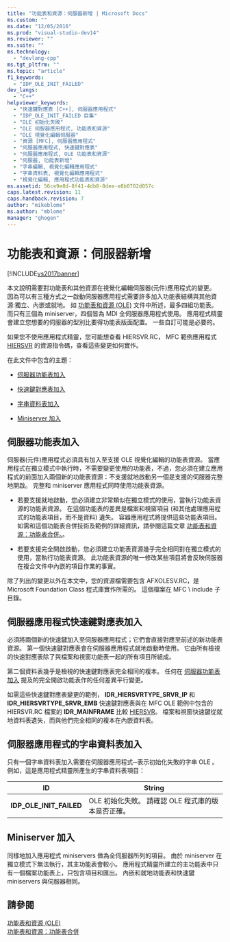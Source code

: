 ```yaml
---
title: "功能表和資源：伺服器新增 | Microsoft Docs"
ms.custom: ""
ms.date: "12/05/2016"
ms.prod: "visual-studio-dev14"
ms.reviewer: ""
ms.suite: ""
ms.technology: 
  - "devlang-cpp"
ms.tgt_pltfrm: ""
ms.topic: "article"
f1_keywords: 
  - "IDP_OLE_INIT_FAILED"
dev_langs: 
  - "C++"
helpviewer_keywords: 
  - "快速鍵對應表 [C++], 伺服器應用程式"
  - "IDP_OLE_INIT_FAILED 巨集"
  - "OLE 初始化失敗"
  - "OLE 伺服器應用程式, 功能表和資源"
  - "OLE 視覺化編輯伺服器"
  - "資源 [MFC], 伺服器應用程式"
  - "伺服器應用程式, 快速鍵對應表"
  - "伺服器應用程式, OLE 功能表和資源"
  - "伺服器, 功能表新增"
  - "字串編輯, 視覺化編輯應用程式"
  - "字串資料表, 視覺化編輯應用程式"
  - "視覺化編輯, 應用程式功能表和資源"
ms.assetid: 56ce9e8d-8f41-4db8-8dee-e8b0702d057c
caps.latest.revision: 11
caps.handback.revision: 7
author: "mikeblome"
ms.author: "mblome"
manager: "ghogen"
---
```

# 功能表和資源：伺服器新增
[!INCLUDE[vs2017banner](../assembler/inline/includes/vs2017banner.md)]

本文說明需要對功能表和其他資源在視覺化編輯伺服器\(元件\)應用程式的變更。  因為可以有三種方式之一啟動伺服器應用程式需要許多加入功能表結構與其他資源:獨立、內嵌或就地。  如 [功能表和資源 \(OLE\)](../mfc/menus-and-resources-ole.md) 文件中所述，最多四組功能表。  而只有三個為 miniserver，四個皆為 MDI 全伺服器應用程式使用。  應用程式精靈會建立您想要的伺服器的型別比要得功能表版面配置。  一些自訂可能是必要的。  
  
 如果您不使用應用程式精靈，您可能想查看 HIERSVR.RC， MFC 範例應用程式 [HIERSVR](../top/visual-cpp-samples.md) 的資源指令碼，查看這些變更如何實作。  
  
 在此文件中包含的主題：  
  
-   [伺服器功能表加入](#_core_server_menu_additions)  
  
-   [快速鍵對應表加入](#_core_server_application_accelerator_table_additions)  
  
-   [字串資料表加入](../mfc/menus-and-resources-container-additions.md)  
  
-   [Miniserver 加入](#_core_mini.2d.server_additions)  
  
##  <a name="_core_server_menu_additions"></a> 伺服器功能表加入  
 伺服器\(元件\)應用程式必須具有加入至支援 OLE 視覺化編輯的功能表資源。  當應用程式在獨立模式中執行時，不需要變更使用的功能表，不過，您必須在建立應用程式的前面加入兩個新的功能表資源：不支援就地啟動另一個是支援的伺服器完整地開啟。  完整和 miniserver 應用程式同時使用功能表資源。  
  
-   若要支援就地啟動，您必須建立非常類似在獨立模式的使用，當執行功能表資源的功能表資源。  在這個功能表的差異是檔案和視窗項目 \(和其他處理應用程式的功能表項目，而不是資料\) 遺失。  容器應用程式將提供這些功能表項目。  如需和這個功能表合併技術及範例的詳細資訊，請參閱這篇文章 [功能表和資源：功能表合併。](../mfc/menus-and-resources-menu-merging.md)。  
  
-   若要支援完全開啟啟動，您必須建立功能表資源幾乎完全相同對在獨立模式的使用，當執行功能表資源。  此功能表資源的唯一修改某些項目將會反映伺服器在複合文件中內嵌的項目作業的事實。  
  
 除了列出的變更以外在本文中，您的資源檔需要包含 AFXOLESV.RC，是 Microsoft Foundation Class 程式庫實作所需的。  這個檔案在 MFC \\ include 子目錄。  
  
##  <a name="_core_server_application_accelerator_table_additions"></a> 伺服器應用程式快速鍵對應表加入  
 必須將兩個新的快速鍵加入至伺服器應用程式；它們會直接對應至前述的新功能表資源。  第一個快速鍵對應表會在伺服器應用程式就地啟動時使用。  它由所有檢視的快速對應表除了與檔案和視窗功能表一起的所有項目所組成。  
  
 第二個資料表幾乎是檢視的快速鍵對應表完全相同的複本。  任何在 [伺服器功能表加入](#_core_server_menu_additions) 提及的完全開啟功能表作的任何差異平行變更。  
  
 如需這些快速鍵對應表變更的範例， **IDR\_HIERSVRTYPE\_SRVR\_IP** 和 **IDR\_HIERSVRTYPE\_SRVR\_EMB** 快速鍵對應表與在 MFC OLE 範例中包含的 HIERSVR.RC 檔案的 **IDR\_MAINFRAME** 比較 [HIERSVR](../top/visual-cpp-samples.md)。  檔案和視窗快速鍵從就地資料表遺失，而與他們完全相同的複本在內嵌資料表。  
  
##  <a name="_core_string_table_additions_for_server_applications"></a> 伺服器應用程式的字串資料表加入  
 只有一個字串資料表加入需要在伺服器應用程式─表示初始化失敗的字串 OLE 。  例如，這是應用程式精靈所產生的字串資料表項目：  
  
|ID|String|  
|--------|------------|  
|**IDP\_OLE\_INIT\_FAILED**|OLE 初始化失敗。  請確認 OLE 程式庫的版本是否正確。|  
  
##  <a name="_core_mini.2d.server_additions"></a> Miniserver 加入  
 同樣地加入應用程式 miniservers 做為全伺服器所列的項目。  由於 miniserver 在獨立模式下無法執行，其主功能表會較小。  應用程式精靈所建立的主功能表中只有一個檔案功能表上，只包含項目和匯出。  內嵌和就地功能表和快速鍵 miniservers 與伺服器相同。  
  
## 請參閱  
 [功能表和資源 \(OLE\)](../mfc/menus-and-resources-ole.md)   
 [功能表和資源：功能表合併](../mfc/menus-and-resources-menu-merging.md)